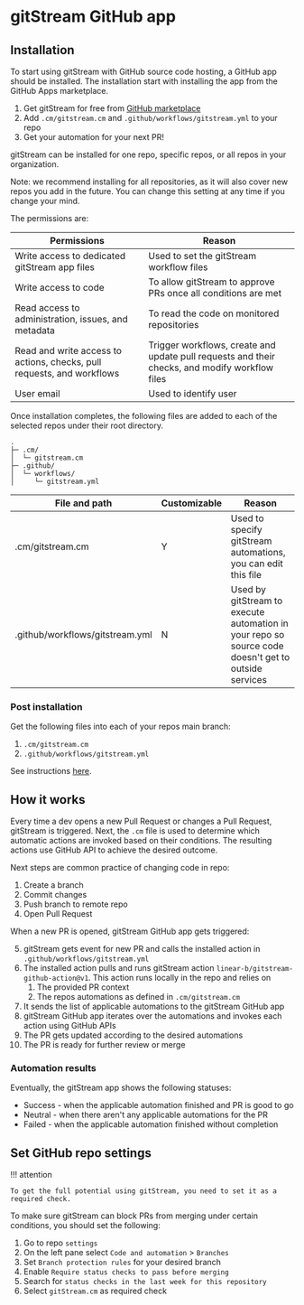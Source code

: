 # gitStream GitHub app

## Installation

To start using gitStream with GitHub source code hosting, a GitHub app should be installed. The installation start with installing the app from the GitHub Apps marketplace.

1. Get gitStream for free from [GitHub marketplace](https://github.com/marketplace/gitstream-by-linearb)
2. Add `.cm/gitstream.cm` and `.github/workflows/gitstream.yml` to your repo
3. Get your automation for your next PR!

gitStream can be installed for one repo, specific repos, or all repos in your organization. 

Note: we recommend installing for all repositories, as it will also cover new repos you add in the future. You can change this setting at any time if you change your mind.

The permissions are: 

| Permissions           | Reason |
|----------------------|-------------------------------------------------------|
| Write access to dedicated gitStream app files | Used to set the gitStream workflow files |
| Write access to code | To allow gitStream to approve PRs once all conditions are met |
| Read access to administration, issues, and metadata | To read the code on monitored repositories |
| Read and write access to actions, checks, pull requests, and workflows | Trigger workflows, create and update pull requests and their checks, and modify workflow files |
| User email | Used to identify user |

Once installation completes, the following files are added to each of the selected repos under their root directory.

```
.
├─ .cm/
│  └─ gitstream.cm
├─ .github/
│  └─ workflows/
│     └─ gitstream.yml
```

| File and path        | Customizable | Reason |
|----------------------|--------------|----------------------------------------|
| .cm/gitstream.cm     | Y            | Used to specify gitStream automations, you can edit this file |
| .github/workflows/gitstream.yml | N | Used by gitStream to execute automation in your repo so source code doesn't get to outside services |

### Post installation  

Get the following files into each of your repos main branch:

1. `.cm/gitstream.cm` 
2. `.github/workflows/gitstream.yml`

See instructions [here](11_github-app-onboarding.md).

## How it works

Every time a dev opens a new Pull Request or changes a Pull Request, gitStream is triggered. Next, the `.cm` file is used to determine which automatic actions are invoked based on their conditions. The resulting actions use GitHub API to achieve the desired outcome.

Next steps are common practice of changing code in repo:

1. Create a branch 
2. Commit changes  
3. Push branch to remote repo 
4. Open Pull Request 

When a new PR is opened, gitStream GitHub app gets triggered:

5. gitStream gets event for new PR and calls the installed action in `.github/workflows/gitstream.yml`
6. The installed action pulls and runs gitStream action `linear-b/gitstream-github-action@v1`. This action runs locally in the repo and relies on 
    1. The provided PR context
    2. The repos automations as defined in `.cm/gitstream.cm`
7. It sends the list of applicable automations to the gitStream GitHub app
8. gitStream GitHub app iterates over the automations and invokes each action using GitHub APIs
9. The PR gets updated according to the desired automations
10. The PR is ready for further review or merge

### Automation results

Eventually, the gitStream app shows the following statuses:  

- Success - when the applicable automation finished and PR is good to go 
- Neutral - when there aren't any applicable automations for the PR
- Failed - when the applicable automation finished without completion

## Set GitHub repo settings

!!! attention

    To get the full potential using gitStream, you need to set it as a required check.

To make sure gitStream can block PRs from merging under certain conditions, you should set the following:

1. Go to repo `settings`
2. On the left pane select `Code and automation` > `Branches` 
3. Set `Branch protection rules` for your desired branch 
4. Enable `Require status checks to pass before merging`
5. Search for `status checks in the last week for this repository`
6. Select `gitStream.cm` as required check
